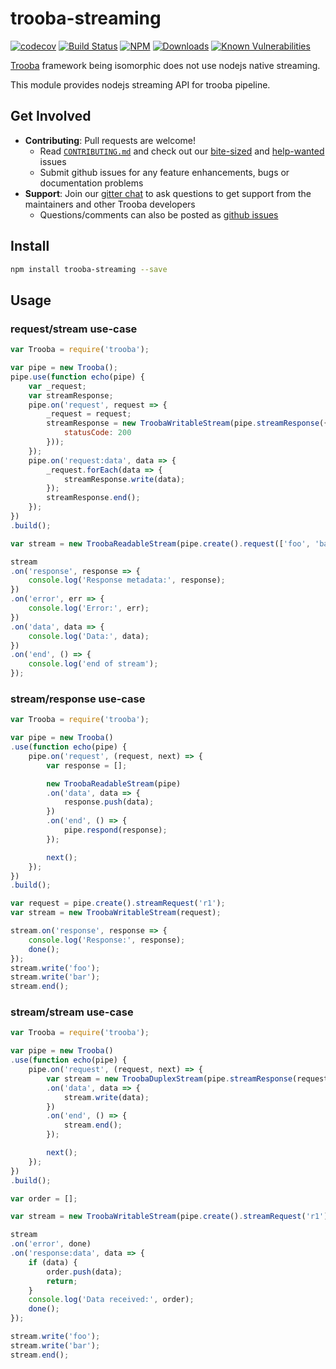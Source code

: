 # trooba-streaming

[![codecov](https://codecov.io/gh/trooba/trooba-streaming/branch/master/graph/badge.svg)](https://codecov.io/gh/trooba/trooba-streaming)
[![Build Status](https://travis-ci.org/trooba/trooba-streaming.svg?branch=master)](https://travis-ci.org/trooba/trooba-streaming) [![NPM](https://img.shields.io/npm/v/trooba.svg)](https://www.npmjs.com/package/trooba)
[![Downloads](https://img.shields.io/npm/dm/trooba.svg)](http://npm-stat.com/charts.html?package=trooba)
[![Known Vulnerabilities](https://snyk.io/test/github/trooba/trooba-streaming/badge.svg)](https://snyk.io/test/github/trooba/trooba-streaming)

[Trooba](https://github.com/trooba/trooba) framework being isomorphic does not use nodejs native streaming.

This module provides nodejs streaming API for trooba pipeline.

## Get Involved

- **Contributing**: Pull requests are welcome!
    - Read [`CONTRIBUTING.md`](.github/CONTRIBUTING.md) and check out our [bite-sized](https://github.com/trooba/trooba-streaming/issues?q=is%3Aissue+is%3Aopen+label%3Adifficulty%3Abite-sized) and [help-wanted](https://github.com/trooba/trooba-streaming/issues?q=is%3Aissue+is%3Aopen+label%3Astatus%3Ahelp-wanted) issues
    - Submit github issues for any feature enhancements, bugs or documentation problems
- **Support**: Join our [gitter chat](https://gitter.im/trooba) to ask questions to get support from the maintainers and other Trooba developers
    - Questions/comments can also be posted as [github issues](https://github.com/trooba/trooba-streaming/issues)

## Install

```bash
npm install trooba-streaming --save
```

## Usage

### request/stream use-case
```js
var Trooba = require('trooba');

var pipe = new Trooba();
pipe.use(function echo(pipe) {
    var _request;
    var streamResponse;
    pipe.on('request', request => {
        _request = request;
        streamResponse = new TroobaWritableStream(pipe.streamResponse({
            statusCode: 200
        }));
    });
    pipe.on('request:data', data => {
        _request.forEach(data => {
            streamResponse.write(data);
        });
        streamResponse.end();
    });
})
.build();

var stream = new TroobaReadableStream(pipe.create().request(['foo', 'bar']));

stream
.on('response', response => {
    console.log('Response metadata:', response);
})
.on('error', err => {
    console.log('Error:', err);
})
.on('data', data => {
    console.log('Data:', data);
})
.on('end', () => {
    console.log('end of stream');
});
```

### stream/response use-case
```js
var Trooba = require('trooba');

var pipe = new Trooba()
.use(function echo(pipe) {
    pipe.on('request', (request, next) => {
        var response = [];

        new TroobaReadableStream(pipe)
        .on('data', data => {
            response.push(data);
        })
        .on('end', () => {
            pipe.respond(response);
        });

        next();
    });
})
.build();

var request = pipe.create().streamRequest('r1');
var stream = new TroobaWritableStream(request);

stream.on('response', response => {
    console.log('Response:', response);
    done();
});
stream.write('foo');
stream.write('bar');
stream.end();
```

### stream/stream use-case
```js
var Trooba = require('trooba');

var pipe = new Trooba()
.use(function echo(pipe) {
    pipe.on('request', (request, next) => {
        var stream = new TroobaDuplexStream(pipe.streamResponse(request))
        .on('data', data => {
            stream.write(data);
        })
        .on('end', () => {
            stream.end();
        });

        next();
    });
})
.build();

var order = [];

var stream = new TroobaWritableStream(pipe.create().streamRequest('r1'));

stream
.on('error', done)
.on('response:data', data => {
    if (data) {
        order.push(data);
        return;
    }
    console.log('Data received:', order);
    done();
});

stream.write('foo');
stream.write('bar');
stream.end();
```
